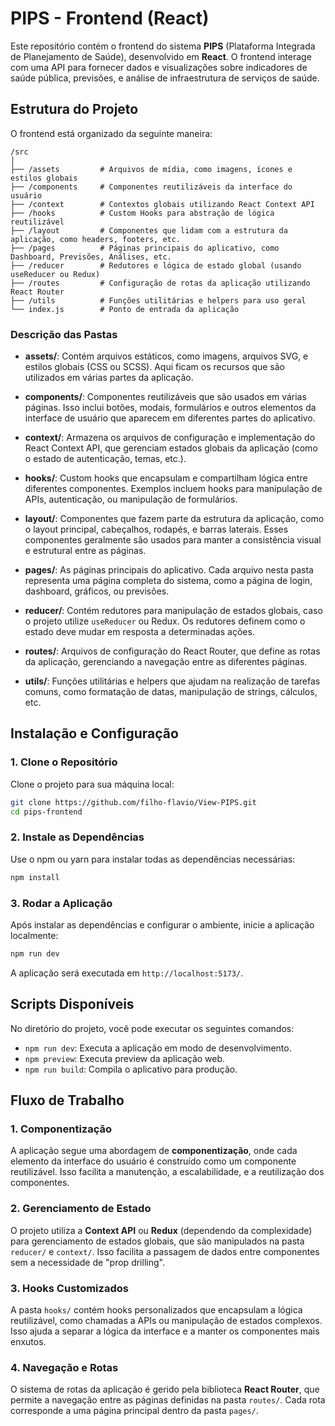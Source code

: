 # PIPS - Frontend (React)

Este repositório contém o frontend do sistema **PIPS** (Plataforma Integrada de Planejamento de Saúde), desenvolvido em **React**. O frontend interage com uma API para fornecer dados e visualizações sobre indicadores de saúde pública, previsões, e análise de infraestrutura de serviços de saúde.

## Estrutura do Projeto

O frontend está organizado da seguinte maneira:

```
/src
│
├── /assets         # Arquivos de mídia, como imagens, ícones e estilos globais
├── /components     # Componentes reutilizáveis da interface do usuário
├── /context        # Contextos globais utilizando React Context API
├── /hooks          # Custom Hooks para abstração de lógica reutilizável
├── /layout         # Componentes que lidam com a estrutura da aplicação, como headers, footers, etc.
├── /pages          # Páginas principais do aplicativo, como Dashboard, Previsões, Análises, etc.
├── /reducer        # Redutores e lógica de estado global (usando useReducer ou Redux)
├── /routes         # Configuração de rotas da aplicação utilizando React Router
├── /utils          # Funções utilitárias e helpers para uso geral
└── index.js        # Ponto de entrada da aplicação
```

### Descrição das Pastas

- **assets/**: Contém arquivos estáticos, como imagens, arquivos SVG, e estilos globais (CSS ou SCSS). Aqui ficam os recursos que são utilizados em várias partes da aplicação.

- **components/**: Componentes reutilizáveis que são usados em várias páginas. Isso inclui botões, modais, formulários e outros elementos da interface de usuário que aparecem em diferentes partes do aplicativo.

- **context/**: Armazena os arquivos de configuração e implementação do React Context API, que gerenciam estados globais da aplicação (como o estado de autenticação, temas, etc.).

- **hooks/**: Custom hooks que encapsulam e compartilham lógica entre diferentes componentes. Exemplos incluem hooks para manipulação de APIs, autenticação, ou manipulação de formulários.

- **layout/**: Componentes que fazem parte da estrutura da aplicação, como o layout principal, cabeçalhos, rodapés, e barras laterais. Esses componentes geralmente são usados para manter a consistência visual e estrutural entre as páginas.

- **pages/**: As páginas principais do aplicativo. Cada arquivo nesta pasta representa uma página completa do sistema, como a página de login, dashboard, gráficos, ou previsões.

- **reducer/**: Contém redutores para manipulação de estados globais, caso o projeto utilize `useReducer` ou Redux. Os redutores definem como o estado deve mudar em resposta a determinadas ações.

- **routes/**: Arquivos de configuração do React Router, que define as rotas da aplicação, gerenciando a navegação entre as diferentes páginas.

- **utils/**: Funções utilitárias e helpers que ajudam na realização de tarefas comuns, como formatação de datas, manipulação de strings, cálculos, etc.

## Instalação e Configuração

### 1. Clone o Repositório

Clone o projeto para sua máquina local:

```bash
git clone https://github.com/filho-flavio/View-PIPS.git
cd pips-frontend
```

### 2. Instale as Dependências

Use o npm ou yarn para instalar todas as dependências necessárias:

```bash
npm install
```

### 3. Rodar a Aplicação

Após instalar as dependências e configurar o ambiente, inicie a aplicação localmente:

```bash
npm run dev
```

A aplicação será executada em `http://localhost:5173/`.

## Scripts Disponíveis

No diretório do projeto, você pode executar os seguintes comandos:

- `npm run dev`: Executa a aplicação em modo de desenvolvimento.
- `npm preview`: Executa preview da aplicação web.
- `npm run build`: Compila o aplicativo para produção.

## Fluxo de Trabalho

### 1. Componentização

A aplicação segue uma abordagem de **componentização**, onde cada elemento da interface do usuário é construído como um componente reutilizável. Isso facilita a manutenção, a escalabilidade, e a reutilização dos componentes.

### 2. Gerenciamento de Estado

O projeto utiliza a **Context API** ou **Redux** (dependendo da complexidade) para gerenciamento de estados globais, que são manipulados na pasta `reducer/` e `context/`. Isso facilita a passagem de dados entre componentes sem a necessidade de "prop drilling".

### 3. Hooks Customizados

A pasta `hooks/` contém hooks personalizados que encapsulam a lógica reutilizável, como chamadas a APIs ou manipulação de estados complexos. Isso ajuda a separar a lógica da interface e a manter os componentes mais enxutos.

### 4. Navegação e Rotas

O sistema de rotas da aplicação é gerido pela biblioteca **React Router**, que permite a navegação entre as páginas definidas na pasta `routes/`. Cada rota corresponde a uma página principal dentro da pasta `pages/`.

